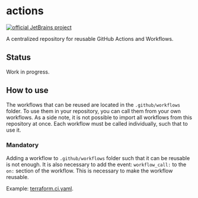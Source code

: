 # actions

[![official JetBrains project](https://jb.gg/badges/official.svg)](https://confluence.jetbrains.com/display/ALL/JetBrains+on+GitHub)

A centralized repository for reusable GitHub Actions and Workflows.

## Status

Work in progress.

## How to use

The workflows that can be reused are located in the `.github/workflows` folder. To use them in your repository, you can
call them from your own workflows. As a side note, it is not possible to import all workflows from this repository
at once. Each workflow must be called individually, such that to use it.

### Mandatory

Adding a workflow to `.github/workflows` folder such that it can be reusable is not enough. It is also necessary to
add the event: `workflow_call:` to the `on:` section of the workflow. This is necessary to make the workflow reusable.

Example: [terraform.ci.yaml](.github/workflows/terraform.ci.yaml).

